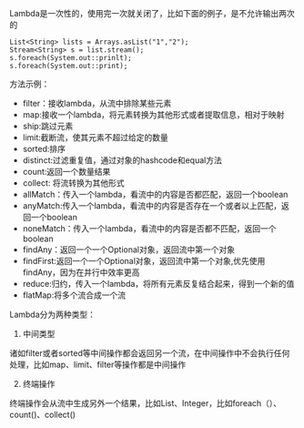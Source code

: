Lambda是一次性的，使用完一次就关闭了，比如下面的例子，是不允许输出两次的

    List<String> lists = Arrays.asList("1","2");
    Stream<String> s = list.stream();
    s.foreach(System.out::prinlt);
    s.foreach(System.out::print);

方法示例：
- filter：接收lambda，从流中排除某些元素
- map:接收一个lambda，将元素转换为其他形式或者提取信息，相对于映射
- ship:跳过元素
- limit:截断流，使其元素不超过给定的数量
- sorted:排序
- distinct:过滤重复值，通过对象的hashcode和equal方法
- count:返回一个数量结果
- collect: 将流转换为其他形式
- allMatch：传入一个lambda，看流中的内容是否都匹配，返回一个boolean
- anyMatch:传入一个lambda，看流中的内容是否存在一个或者以上匹配，返回一个boolean
- noneMatch：传入一个lambda，看流中的内容是否都不匹配，返回一个boolean
- findAny：返回一个一个Optional对象，返回流中第一个对象
- findFirst:返回一个一个Optional对象，返回流中第一个对象,优先使用findAny，因为在并行中效率更高
- reduce:归约，传入一个lambda，将所有元素反复结合起来，得到一个新的值
- flatMap:将多个流合成一个流

Lambda分为两种类型：

1. 中间类型

诸如filter或者sorted等中间操作都会返回另一个流，在中间操作中不会执行任何处理，比如map、limit、filter等操作都是中间操作

2. 终端操作

终端操作会从流中生成另外一个结果，比如List、Integer，比如foreach（）、count()、collect()

